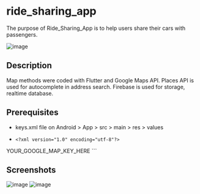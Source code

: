 # ride_sharing_app
The purpose of Ride_Sharing_App is to help users share their cars with passengers.

![image](https://user-images.githubusercontent.com/52280308/172013204-ed3229cc-9805-42e2-9dc4-641389492547.png)

## Description
Map methods were coded with Flutter and Google Maps API.
Places API is used for autocomplete in address search.
Firebase is used for storage, realtime database.

## Prerequisites
- keys.xml file on Android > App > src > main > res > values
- ``` 
  <?xml version="1.0" encoding="utf-8"?>
<resources>
    <string name="google_maps_key" translatable="false"    templateMergeStrategy="preserve">
        YOUR_GOOGLE_MAP_KEY_HERE
    </string>
</resources>
  ```



## Screenshots
![image](https://user-images.githubusercontent.com/52280308/168922340-2bcb609d-b70b-4ec1-9de3-236d2d1a2330.png)
![image](https://user-images.githubusercontent.com/52280308/168922634-0fcf1802-de7e-4256-885a-be90b39f600b.png)